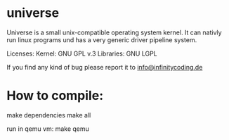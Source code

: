 universe
========

Universe is a small unix-compatible operating system kernel.
It can nativly run linux programs und has a very generic driver pipeline system.

Licenses: 
  Kernel: GNU GPL v.3
  Libraries: GNU LGPL

If you find any kind of bug please report it to info@infinitycoding.de

How to compile:
=======

make dependencies
make all

run in qemu vm:
make qemu
